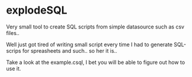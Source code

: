 explodeSQL
==========

Very small tool to create SQL scripts from simple datasource such as csv files..

Well just got tired of writing small script every time I had to generate SQL-scrips
for spreasheets and such.. so her it is.. 

Take a look at the example.csql, I bet you will be able to figure out how to use it.

